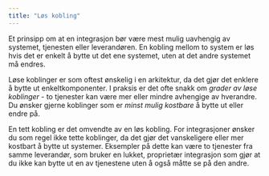 ```yaml
---
title: "Løs kobling"
---
```


Et prinsipp om at en integrasjon bør være mest mulig uavhengig av systemet,
tjenesten eller leverandøren. En kobling mellom to system er løs hvis det er
enkelt å bytte ut det ene systemet, uten at det andre systemet må endres.

Løse koblinger er som oftest ønskelig i en arkitektur, da det gjør det enklere
å bytte ut enkeltkomponenter. I praksis er det ofte snakk om *grader av løse
koblinger* - to tjenester kan være mer eller mindre avhengige av hverandre. Du
ønsker gjerne koblinger som er *minst mulig kostbare* å bytte ut eller endre
på.

En tett kobling er det omvendte av en løs kobling. For integrasjoner ønsker du
som regel ikke tette koblinger, da det gjør det vanskeligere eller mer kostbart
å bytte ut systemer. Eksempler på dette kan være to tjenester fra samme
leverandør, som bruker en lukket, proprietær integrasjon som gjør at du ikke
kan bytte ut en av tjenestene uten å også måtte se på den andre.
